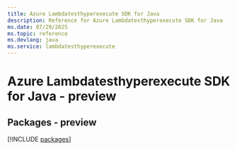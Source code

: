 ```yaml
---
title: Azure Lambdatesthyperexecute SDK for Java
description: Reference for Azure Lambdatesthyperexecute SDK for Java
ms.date: 07/29/2025
ms.topic: reference
ms.devlang: java
ms.service: lambdatesthyperexecute
---
```

# Azure Lambdatesthyperexecute SDK for Java - preview
## Packages - preview
[!INCLUDE [packages](lambdatesthyperexecute-index.md)]